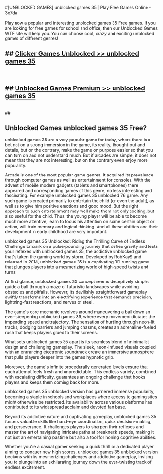 #[UNBLOCKED GAMES] unblocked games 35 | Play Free Games Online - 3x7da <br>
<br>
Play now a popular and interesting unblocked games 35 Free games. If you are looking for free games for school and office, then our Unblocked Games WTF site will help you. You can choose cool, crazy and exciting unblocked games of different genres!


## ##  [Clicker Games Unblocked >> unblocked games 35](http://freeplayer.one?title=unblocked_games_35&ref=22)
  <br>

##  ## [Unblocked Games Premium >> unblocked games 35](http://freeplayer.one?title=unblocked_games_35&ref=22)
  <br>
  ##



## Unblocked Games unblocked games 35 Free?

unblocked games 35 are a very popular game for today, where there is a bet not on a strong immersion in the game, its reality, thought-out and details, but on the contrary, make the game on purpose easier so that you can turn on and not understand much. But if arcades are simple, it does not mean that they are not interesting, but on the contrary even enjoy more popularity.

Arcade is one of the most popular game genres. It acquired its prevalence through computer games as well as entertainment for consoles. With the advent of mobile modern gadgets (tablets and smartphones) there appeared and corresponding games of this genre, no less interesting and fascinating. For example unblocked games 35 unblocked 76 game. Any such game is created primarily to entertain the child (or even the adult), as well as to give him positive emotions and good mood. But the right approach to such entertainment may well make them not only exciting, but also useful for the child. Thus, the young player will be able to become much more attentive, learn to focus his attention on some certain object or action, will train memory and logical thinking. And all these abilities and their development in early childhood are very important.

unblocked games 35 Unblocked: Riding the Thrilling Curve of Endless Challenge
Embark on a pulse-pounding journey that defies gravity and tests your reflexes with unblocked games 35, the addictive unblocked game that's taken the gaming world by storm. Developed by RobKayS and released in 2014, unblocked games 35 is a captivating 3D running game that plunges players into a mesmerizing world of high-speed twists and turns.

At first glance, unblocked games 35 concept seems deceptively simple: guide a ball through a maze of futuristic landscapes while avoiding obstacles and pitfalls. However, its devilishly straightforward gameplay swiftly transforms into an electrifying experience that demands precision, lightning-fast reactions, and nerves of steel.

The game's core mechanic revolves around maneuvering a ball down an ever-steepening unblocked games 35, where every movement dictates the impending speed and trajectory. The sensation of hurtling through neon-lit tracks, dodging barriers and jumping chasms, creates an adrenaline-fueled rush that keeps players glued to their screens.

What sets unblocked games 35 apart is its seamless blend of minimalist design and challenging gameplay. The sleek, neon-infused visuals coupled with an entrancing electronic soundtrack create an immersive atmosphere that pulls players deeper into the games hypnotic grip.

Moreover, the game's infinite procedurally generated levels ensure that each attempt feels fresh and unpredictable. This endless variety, combined with escalating difficulty, guarantees an ongoing challenge that hooks players and keeps them coming back for more.

unblocked games 35 unblocked version has garnered immense popularity, becoming a staple in schools and workplaces where access to gaming sites might otherwise be restricted. Its availability across various platforms has contributed to its widespread acclaim and devoted fan base.

Beyond its addictive nature and captivating gameplay, unblocked games 35 fosters valuable skills like hand-eye coordination, quick decision-making, and perseverance. It challenges players to sharpen their reflexes and master the art of navigating intricate paths at breakneck speeds, making it not just an entertaining pastime but also a tool for honing cognitive abilities.

Whether you're a casual gamer seeking a quick thrill or a dedicated player aiming to conquer new high scores, unblocked games 35 unblocked version beckons with its mesmerizing challenges and addictive gameplay, inviting you to plunge into an exhilarating journey down the ever-twisting track of endless excitement.